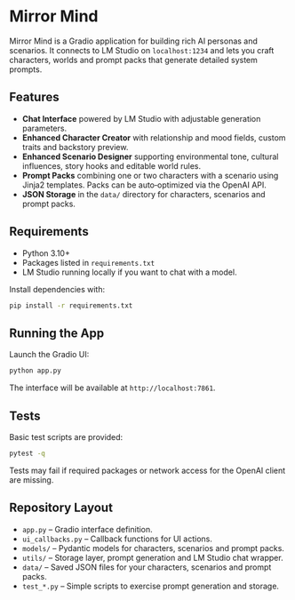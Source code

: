 # Mirror Mind

Mirror Mind is a Gradio application for building rich AI personas and scenarios. It connects to LM Studio on `localhost:1234` and lets you craft characters, worlds and prompt packs that generate detailed system prompts.

## Features
- **Chat Interface** powered by LM Studio with adjustable generation parameters.
- **Enhanced Character Creator** with relationship and mood fields, custom traits and backstory preview.
- **Enhanced Scenario Designer** supporting environmental tone, cultural influences, story hooks and editable world rules.
- **Prompt Packs** combining one or two characters with a scenario using Jinja2 templates. Packs can be auto‑optimized via the OpenAI API.
- **JSON Storage** in the `data/` directory for characters, scenarios and prompt packs.

## Requirements
- Python 3.10+
- Packages listed in `requirements.txt`
- LM Studio running locally if you want to chat with a model.

Install dependencies with:
```bash
pip install -r requirements.txt
```

## Running the App
Launch the Gradio UI:
```bash
python app.py
```
The interface will be available at `http://localhost:7861`.

## Tests
Basic test scripts are provided:
```bash
pytest -q
```
Tests may fail if required packages or network access for the OpenAI client are missing.

## Repository Layout
- `app.py` – Gradio interface definition.
- `ui_callbacks.py` – Callback functions for UI actions.
- `models/` – Pydantic models for characters, scenarios and prompt packs.
- `utils/` – Storage layer, prompt generation and LM Studio chat wrapper.
- `data/` – Saved JSON files for your characters, scenarios and prompt packs.
- `test_*.py` – Simple scripts to exercise prompt generation and storage.
